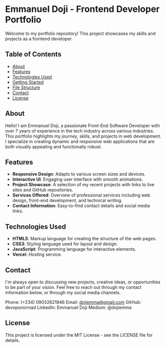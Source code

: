 # Emmanuel Doji - Frontend Developer Portfolio

Welcome to my portfolio repository! This project showcases my skills and projects as a frontend developer.

## Table of Contents

- [About](#about)
- [Features](#features)
- [Technologies Used](#technologies-used)
- [Getting Started](#getting-started)
- [File Structure](#file-structure)
- [Contact](#contact)
- [License](#license)

## About

Hello! I am Emmanuel Doji, a passionate Front-End Software Developer with over 7 years of experience in the tech industry across various industries. This portfolio highlights my journey, skills, and projects in web development. I specialize in creating dynamic and responsive web applications that are both visually appealing and functionally robust.

## Features

- **Responsive Design**: Adapts to various screen sizes and devices.
- **Interactive UI**: Engaging user interface with smooth animations.
- **Project Showcase**: A selection of my recent projects with links to live sites and GitHub repositories.
- **Services Offered**: Overview of professional services including web design, front-end development, and technical writing.
- **Contact Information**: Easy-to-find contact details and social media links.

## Technologies Used

- **HTML5**: Markup language for creating the structure of the web pages.
- **CSS3**: Styling language used for layout and design.
- **JavaScript**: Programming language for interactive elements.
- **Vercel**: Hosting service.

## Contact 
I'm always open to discussing new projects, creative ideas, or opportunities to be part of your vision. Feel free to reach out through my contact information below, or through my social media channels.

Phone: (+234) 09032621846
Email: dojiemma@gmail.com
GitHub: devopsnormad
LinkedIn: Emmanuel Doji
Medium: @dojiemma

## License
This project is licensed under the MIT License - see the LICENSE file for details.

